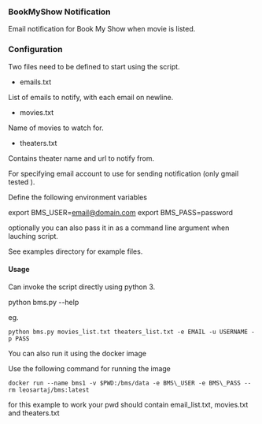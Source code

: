 ### BookMyShow Notification

Email notification for Book My Show when movie is listed.


### Configuration

Two files need to be defined to start using the script.

- emails.txt

List of emails to notify, with each email on newline.

- movies.txt

Name of movies to watch for.

- theaters.txt

Contains theater name and url to notify from.

For specifying email account to use for sending notification
 (only gmail tested ).

Define the following environment variables

export BMS\_USER=email@domain.com
export BMS\_PASS=password

optionally you can also pass it in
as a command line argument when lauching script.

See examples directory for example files.

#### Usage

Can invoke the script directly using python 3.

python bms.py --help

eg.

`python bms.py movies_list.txt theaters_list.txt -e EMAIL -u USERNAME -p PASS`

You can also run it using the docker image

Use the following command for running the image

`docker run --name bms1 -v $PWD:/bms/data -e BMS\_USER -e BMS\_PASS --rm leosartaj/bms:latest`

for this example to work your pwd should contain email\_list.txt, movies.txt and theaters.txt

